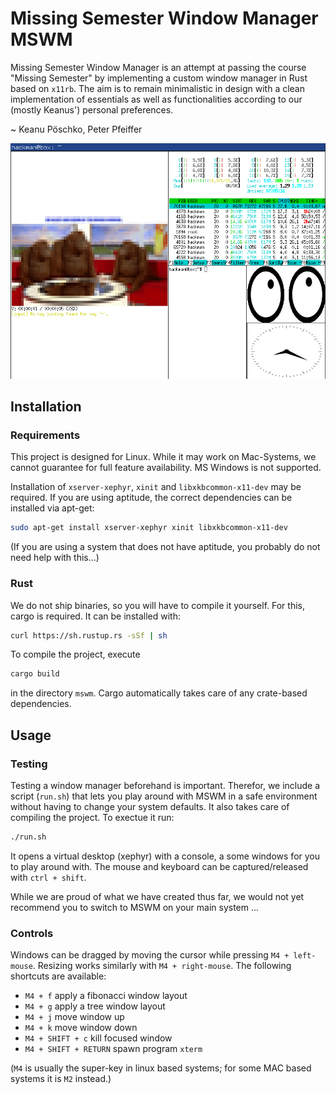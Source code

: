 # Missing Semester Window Manager MSWM
Missing Semester Window Manager is an attempt at passing the course "Missing Semester" by implementing a custom window manager in Rust based on `x11rb`.
The aim is to remain minimalistic in design with a clean implementation of essentials as well as functionalities according to our (mostly Keanus') personal preferences.

~ Keanu Pöschko, Peter Pfeiffer

![Image](./funny.png)

## Installation

### Requirements
This project is designed for Linux.
While it may work on Mac-Systems, we cannot guarantee for full feature availability.
MS Windows is not supported.

Installation of `xserver-xephyr`, `xinit` and `libxkbcommon-x11-dev` may be required.
If you are using aptitude, the correct dependencies can be installed via apt-get:
```bash
sudo apt-get install xserver-xephyr xinit libxkbcommon-x11-dev
```
(If you are using a system that does not have aptitude, you probably do not need help with this...)

### Rust
We do not ship binaries, so you will have to compile it yourself. For this, cargo is required.
It can be installed with:
```bash
curl https://sh.rustup.rs -sSf | sh
```
To compile the project, execute
```bash
cargo build
```
in the directory `mswm`. Cargo automatically takes care of any crate-based dependencies.

## Usage

### Testing
Testing a window manager beforehand is important.
Therefor, we include a script (`run.sh`) that lets you play around with MSWM in a safe environment without having to change your system defaults.
It also takes care of compiling the project.
To exectue it run:
```bash
./run.sh
```
It opens a virtual desktop (xephyr) with a console, a some windows for you to play around with.
The mouse and keyboard can be captured/released with `ctrl + shift`.

While we are proud of what we have created thus far, we would not yet recommend you to switch to MSWM on your main system ...

### Controls
Windows can be dragged by moving the cursor while pressing `M4 + left-mouse`.
Resizing works similarly with `M4 + right-mouse`.
The following shortcuts are available:
- `M4 + f` apply a fibonacci window layout
- `M4 + g` apply a tree window layout
- `M4 + j` move window up
- `M4 + k` move window down
- `M4 + SHIFT + c` kill focused window
- `M4 + SHIFT + RETURN` spawn program `xterm`

(`M4` is usually the super-key in linux based systems; for some MAC based systems it is `M2` instead.)
